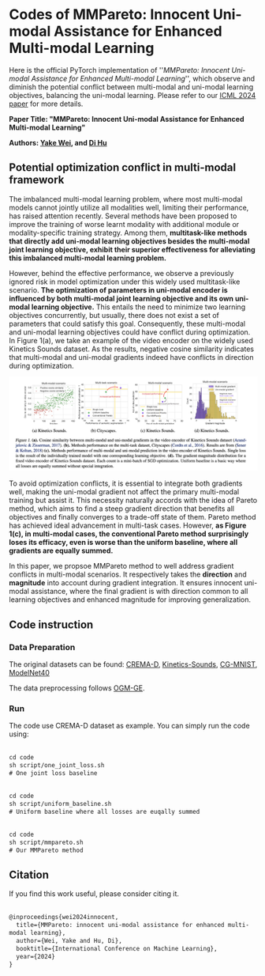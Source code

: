 # Codes of MMPareto: Innocent Uni-modal Assistance for Enhanced Multi-modal Learning


Here is the official PyTorch implementation of ''*MMPareto: Innocent Uni-modal Assistance for Enhanced Multi-modal Learning*'', which observe and diminish the potential conflict between multi-modal and uni-modal learning objectives, balancing the uni-modal learning. Please refer to our [ICML 2024 paper](#) for more details.

**Paper Title: "MMPareto: Innocent Uni-modal Assistance for Enhanced Multi-modal Learning"**

**Authors: [Yake Wei](https://echo0409.github.io/), and [Di Hu](https://dtaoo.github.io/index.html)**


## Potential optimization conflict in multi-modal framework
The imbalanced multi-modal learning problem, where most multi-modal models cannot jointly utilize all modalities well, limiting their performance, has raised attention recently. Several methods have been proposed to improve the training of worse learnt modality with additional module  or modality-specific training strategy. Among them, **multitask-like methods that directly add uni-modal learning objectives besides the multi-modal joint learning objective, exhibit their superior effectiveness for alleviating this imbalanced multi-modal learning problem.**



However, behind the effective performance, we observe a previously ignored risk in model optimization under this widely used multitask-like scenario. **The optimization of parameters in uni-modal encoder is influenced by both multi-modal joint learning objective and its own uni-modal learning objective.** This entails the need to minimize two learning objectives concurrently, but usually, there does not exist a set of parameters that could satisfy this goal. Consequently, these multi-modal and uni-modal learning objectives could have conflict during optimization. In Figure 1(a), we take an example of the video encoder on the widely used Kinetics Sounds dataset. As the results, negative cosine similarity indicates that multi-modal and uni-modal gradients indeed have conflicts in direction during optimization. 


<div  align="center">    
<img src="pics/teaser.jpg",width ="80%" />
</div>



To avoid optimization conflicts, it is essential to integrate both gradients well, making the uni-modal gradient not affect the primary multi-modal training but assist it. This necessity naturally accords with the idea of Pareto method, which aims to find a steep gradient direction that benefits all objectives and finally converges to a trade-off state of them. Pareto method has achieved ideal advancement in multi-task cases. However, **as Figure 1(c), in multi-modal cases, the conventional Pareto method surprisingly loses its efficacy, even is worse than the uniform baseline, where all gradients are equally summed.**


In this paper, we propsoe MMPareto method to well address gradient conflicts in multi-modal scenarios. It respectively takes the **direction** and **magnitude** into account during gradient integration. It ensures innocent uni-modal assistance, where the final gradient is with direction common to all learning objectives and enhanced magnitude for improving generalization. 


## Code instruction

### Data Preparation
The original datasets can be found:
[CREMA-D](https://github.com/CheyneyComputerScience/CREMA-D),
[Kinetics-Sounds](https://github.com/cvdfoundation/kinetics-dataset),
[CG-MNIST](https://drive.usercontent.google.com/download?id=1NSv4RCSHjcHois3dXjYw_PaLIoVlLgXu&export=download&authuser=0),
[ModelNet40](https://modelnet.cs.princeton.edu/)

The data preprocessing follows [OGM-GE](https://github.com/GeWu-Lab/OGM-GE_CVPR2022).



### Run
The code use CREMA-D dataset as example. You can simply run the code using:  
<pre><code>
cd code
sh script/one_joint_loss.sh  
# One joint loss baseline
</code></pre>
<pre><code>
cd code
sh script/uniform_baseline.sh  
# Uniform baseline where all losses are euqally summed
</code></pre>
<pre><code>
cd code
sh script/mmpareto.sh  
# Our MMPareto method
</code></pre>

## Citation
If you find this work useful, please consider citing it.

<pre><code>
@inproceedings{wei2024innocent,
  title={MMPareto: innocent uni-modal assistance for enhanced multi-modal learning},
  author={Wei, Yake and Hu, Di},
  booktitle={International Conference on Machine Learning},
  year={2024}
}
</code></pre>